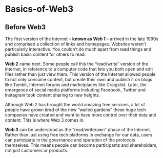 # Basics-of-Web3

## Before Web3

The first version of the Internet – **known as Web 1** – arrived in the late 1990s and comprised a collection of links and homepages. 
Websites weren’t particularly interactive. You couldn’t do much apart from read things and publish basic content for others to read.


**Web 2** came next. Some people call this the “read/write” version of the internet, in reference to a computer code that lets you both open and edit files rather than just view them. 
This version of the Internet allowed people to not only consume content, but create their own and publish it on blogs like Tumblr, Internet forums and marketplaces like Craigslist. 
Later, the emergence of social media platforms including Facebook, Twitter and Instagram took content sharing to new heights.


Although Web 2 has brought the world amazing free services, a lot of people have grown tired of the new “walled gardens” these huge tech companies have created and want to have more control over their data and content. This is where Web 3 comes in.

**Web 3** can be understood as the “read/write/own” phase of the Internet.
Rather than just using free tech platforms in exchange for our data, users can participate in the governance and operation of the protocols themselves. 
This means people can become participants and shareholders, not just customers or products.
